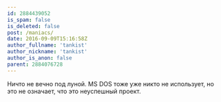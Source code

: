 ```yaml
---
id: 2884439052
is_spam: false
is_deleted: false
post: /maniacs/
date: 2016-09-09T15:16:58Z
author_fullname: 'tankist'
author_nickname: 'tankist'
author_is_anon: false
parent: 2884076728
---
```


<p>Ничто не вечно под луной. MS DOS тоже уже никто не использует, но это не означает, что это неуспешный проект.</p>
